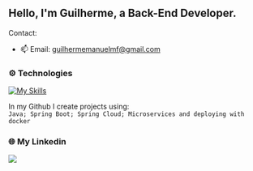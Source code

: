 ## Hello, I'm Guilherme, a Back-End Developer.

 Contact:
 
- 📫 Email: guilhermemanuelmf@gmail.com

### ⚙️ Technologies
[![My Skills](https://skillicons.dev/icons?i=java,spring,mysql,mongodb,docker)](https://skillicons.dev)

In my Github I create projects using: <br>
`Java; Spring Boot; Spring Cloud; Microservices and deploying with docker `

### 🌐 My Linkedin
<div>
  <a href="https://www.linkedin.com/in/-guilherme-martins-/" target="_blank"><img src="https://img.shields.io/badge/-LinkedIn-%230077B5?style=for-the-badge&logo=linkedin&logoColor=white" target="_blank"></a>
</div>
<br>
